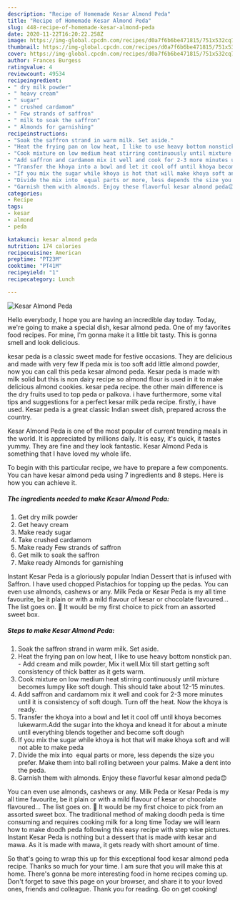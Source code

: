 ```yaml
---
description: "Recipe of Homemade Kesar Almond Peda"
title: "Recipe of Homemade Kesar Almond Peda"
slug: 448-recipe-of-homemade-kesar-almond-peda
date: 2020-11-22T16:20:22.258Z
image: https://img-global.cpcdn.com/recipes/d0a7f6b6be471815/751x532cq70/kesar-almond-peda-recipe-main-photo.jpg
thumbnail: https://img-global.cpcdn.com/recipes/d0a7f6b6be471815/751x532cq70/kesar-almond-peda-recipe-main-photo.jpg
cover: https://img-global.cpcdn.com/recipes/d0a7f6b6be471815/751x532cq70/kesar-almond-peda-recipe-main-photo.jpg
author: Frances Burgess
ratingvalue: 4
reviewcount: 49534
recipeingredient:
- " dry milk powder"
- " heavy cream"
- " sugar"
- " crushed cardamom"
- " Few strands of saffron"
- " milk to soak the saffron"
- " Almonds for garnishing"
recipeinstructions:
- "Soak the saffron strand in warm milk. Set aside."
- "Heat the frying pan on low heat, I like to use heavy bottom nonstick pan. Add cream and milk powder, Mix it well.Mix till start getting soft consistency of thick batter as it gets warm."
- "Cook mixture on low medium heat stirring continuously until mixture becomes lumpy like soft dough. This should take about 12-15 minutes."
- "Add saffron and cardamom mix it well and cook for 2-3 more minutes until it is consistency of soft dough. Turn off the heat. Now the khoya is ready."
- "Transfer the khoya into a bowl and let it cool off until khoya becomes lukewarm.Add the sugar into the khoya and knead it for about a minute until everything blends together and become soft dough"
- "If you mix the sugar while khoya is hot that will make khoya soft and will not able to make peda"
- "Divide the mix into  equal parts or more, less depends the size you prefer. Make them into ball rolling between your palms. Make a dent into the peda."
- "Garnish them with almonds. Enjoy these flavorful kesar almond peda😊"
categories:
- Recipe
tags:
- kesar
- almond
- peda

katakunci: kesar almond peda 
nutrition: 174 calories
recipecuisine: American
preptime: "PT23M"
cooktime: "PT41M"
recipeyield: "1"
recipecategory: Lunch

---
```



![Kesar Almond Peda](https://img-global.cpcdn.com/recipes/d0a7f6b6be471815/751x532cq70/kesar-almond-peda-recipe-main-photo.jpg)

Hello everybody, I hope you are having an incredible day today. Today, we're going to make a special dish, kesar almond peda. One of my favorites food recipes. For mine, I'm gonna make it a little bit tasty. This is gonna smell and look delicious.

kesar peda is a classic sweet made for festive occasions. They are delicious and made with very few If peda mix is too soft add little almond powder, now you can call this peda kesar almond peda. Kesar peda is made with milk solid but this is non dairy recipe so almond flour is used in it to make delicious almond cookies. kesar peda recipe. the other main difference is the dry fruits used to top peda or palkova. i have furthermore, some vital tips and suggestions for a perfect kesar milk peda recipe. firstly, i have used. Kesar peda is a great classic Indian sweet dish, prepared across the country.

Kesar Almond Peda is one of the most popular of current trending meals in the world. It is appreciated by millions daily. It is easy, it's quick, it tastes yummy. They are fine and they look fantastic. Kesar Almond Peda is something that I have loved my whole life.


To begin with this particular recipe, we have to prepare a few components. You can have kesar almond peda using 7 ingredients and 8 steps. Here is how you can achieve it.

<!--inarticleads1-->

##### The ingredients needed to make Kesar Almond Peda:

1. Get  dry milk powder
1. Get  heavy cream
1. Make ready  sugar
1. Take  crushed cardamom
1. Make ready  Few strands of saffron
1. Get  milk to soak the saffron
1. Make ready  Almonds for garnishing


Instant Kesar Peda is a gloriously popular Indian Dessert that is infused with Saffron. I have used chopped Pistachios for topping up the pedas. You can even use almonds, cashews or any. Milk Peda or Kesar Peda is my all time favourite, be it plain or with a mild flavour of kesar or chocolate flavoured… The list goes on. 🙂 It would be my first choice to pick from an assorted sweet box. 

<!--inarticleads2-->

##### Steps to make Kesar Almond Peda:

1. Soak the saffron strand in warm milk. Set aside.
1. Heat the frying pan on low heat, I like to use heavy bottom nonstick pan. - Add cream and milk powder, Mix it well.Mix till start getting soft consistency of thick batter as it gets warm.
1. Cook mixture on low medium heat stirring continuously until mixture becomes lumpy like soft dough. This should take about 12-15 minutes.
1. Add saffron and cardamom mix it well and cook for 2-3 more minutes until it is consistency of soft dough. Turn off the heat. Now the khoya is ready.
1. Transfer the khoya into a bowl and let it cool off until khoya becomes lukewarm.Add the sugar into the khoya and knead it for about a minute until everything blends together and become soft dough
1. If you mix the sugar while khoya is hot that will make khoya soft and will not able to make peda
1. Divide the mix into  equal parts or more, less depends the size you prefer. Make them into ball rolling between your palms. Make a dent into the peda.
1. Garnish them with almonds. Enjoy these flavorful kesar almond peda😊


You can even use almonds, cashews or any. Milk Peda or Kesar Peda is my all time favourite, be it plain or with a mild flavour of kesar or chocolate flavoured… The list goes on. 🙂 It would be my first choice to pick from an assorted sweet box. The traditional method of making doodh peda is time consuming and requires cooking milk for a long time Today we will learn how to make doodh peda following this easy recipe with step wise pictures. Instant Kesar Peda is nothing but a dessert that is made with kesar and mawa. As it is made with mawa, it gets ready with short amount of time. 

So that's going to wrap this up for this exceptional food kesar almond peda recipe. Thanks so much for your time. I am sure that you will make this at home. There's gonna be more interesting food in home recipes coming up. Don't forget to save this page on your browser, and share it to your loved ones, friends and colleague. Thank you for reading. Go on get cooking!
